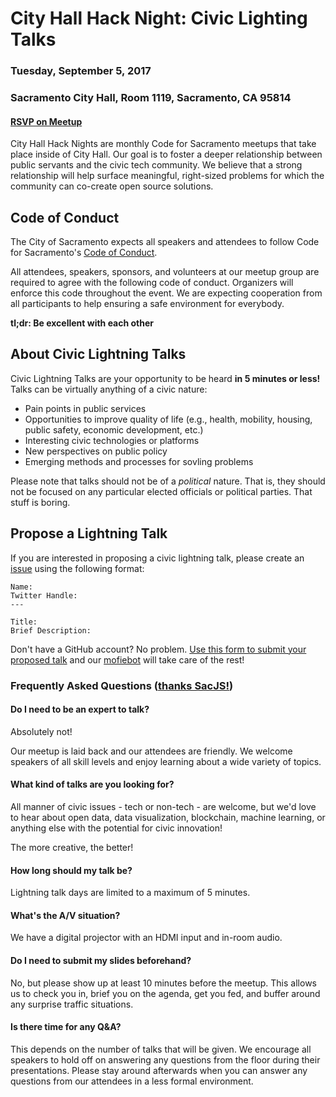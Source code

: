 # City Hall Hack Night: Civic Lighting Talks
### Tuesday, September 5, 2017
### Sacramento City Hall, Room 1119, Sacramento, CA 95814
#### [RSVP on Meetup](https://www.meetup.com/Code4Sac/events/242619998/)

City Hall Hack Nights are monthly Code for Sacramento meetups that take place inside of City Hall. Our goal is to foster a deeper relationship between public servants and the civic tech community. We believe that a strong relationship will help surface meaningful, right-sized problems for which the community can co-create open source solutions.

## Code of Conduct

The City of Sacramento expects all speakers and attendees to follow Code for Sacramento's [Code of Conduct](https://github.com/code4sac/codeofconduct).

All attendees, speakers, sponsors, and volunteers at our meetup group are required to agree with the following code of conduct. Organizers will enforce this code throughout the event. We are expecting cooperation from all participants to help ensuring a safe environment for everybody.

**tl;dr: Be excellent with each other**

## About Civic Lightning Talks

Civic Lightning Talks are your opportunity to be heard **in 5 minutes or less!** Talks can be virtually anything of a civic nature:
- Pain points in public services
- Opportunities to improve quality of life (e.g., health, mobility, housing, public safety, economic development, etc.)
- Interesting civic technologies or platforms
- New perspectives on public policy
- Emerging methods and processes for sovling problems

Please note that talks should not be of a *political* nature. That is, they should not be focused on any particular elected officials or political parties. That stuff is boring.

## Propose a Lightning Talk

If you are interested in proposing a civic lightning talk, please create an [issue](https://github.com/innovatesac/cityhall/issues) using the following format:

```
Name:
Twitter Handle:
---

Title:
Brief Description:
```

Don't have a GitHub account? No problem. [Use this form to submit your proposed talk](https://goo.gl/forms/hdOjmH6zs1Qs54853) and our [mofiebot](https://github.com/mofiebot) will take care of the rest!

### Frequently Asked Questions ([thanks SacJS!](https://github.com/sacjs/sacjs.github.io/blob/master/speaking.md))

#### Do I need to be an expert to talk?

Absolutely not!

Our meetup is laid back and our attendees are friendly. We welcome speakers of all skill levels and enjoy learning about a wide variety of topics.

#### What kind of talks are you looking for?

All manner of civic issues - tech or non-tech - are  welcome, but we'd love to hear about open data, data visualization, blockchain, machine learning, or anything else with the potential for civic innovation!

The more creative, the better!

#### How long should my talk be?

Lightning talk days are limited to a maximum of 5 minutes.

#### What's the A/V situation?

We have a digital projector with an HDMI input and in-room audio.

#### Do I need to submit my slides beforehand?

No, but please show up at least 10 minutes before the meetup. This allows us to check you in, brief you on the agenda, get you fed, and buffer around any surprise traffic situations.

#### Is there time for any Q&A?

This depends on the number of talks that will be given. We encourage all speakers to hold off on answering any questions from the floor during their presentations. Please stay around afterwards when you can answer any questions from our attendees in a less formal environment.
